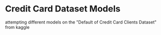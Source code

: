 # Credit Card Dataset Models
attempting different models on the "Default of Credit Card Clients Dataset" from kaggle
